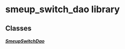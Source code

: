 


# smeup_switch_dao library











## Classes

##### [SmeupSwitchDao](../smeup_daos_smeup_switch_dao/SmeupSwitchDao-class.md)



 















